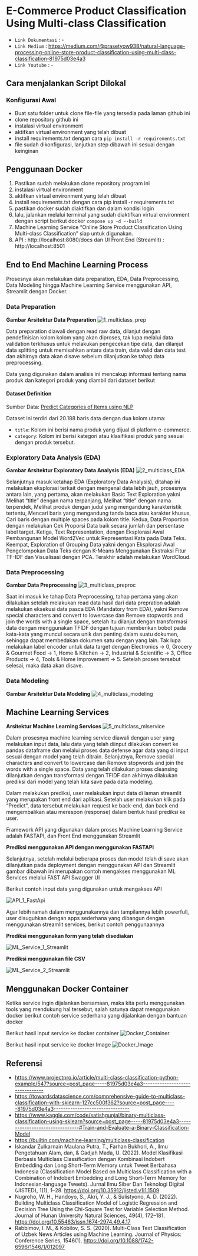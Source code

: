 # E-Commerce Product Classification Using Multi-class Classification

- `Link Dokumentasi` : -
- `Link Medium` : https://medium.com/@prasetyow938/natural-language-processing-online-store-product-classification-using-multi-class-classification-81975d03e4a3
- `Link Youtube` : -

## Cara menjalankan Script Dilokal

### Konfigurasi Awal
- Buat satu folder untuk clone file-file yang tersedia pada laman github ini
- clone repository github ini
- instalasi virtual environment
- aktifkan virtual environment yang telah dibuat
- install requirements.txt dengan cara `pip install -r requirements.txt`
- file sudah dikonfigurasi, lanjutkan step dibawah ini sesuai dengan keinginan

## Penggunaan Docker

1. Pastikan sudah melakukan clone repository program ini
2. instalasi virtual environment
3. aktifkan virtual environment yang telah dibuat
4. install requirements.txt dengan cara pip install -r requirements.txt
5. pastikan docker sudah diaktifkan dan dalam kondisi login
6. lalu, jalankan melalui terminal yang sudah diaktifkan virtual environment dengan script berikut docker `compose up -d --build`
7. Machine Learning Service “Online Store Product Classification Using Multi-class Classification” siap untuk digunakan.
8. API : http://localhost:8080/docs dan UI Front End (Streamlit) : http://localhost:8501

## End to End Machine Learning Process

Prosesnya akan melakukan data preparation, EDA, Data Preprocessing, Data Modeling hingga Machine Learning Service menggunakan API, Streamlit dengan Docker.

### Data Preparation

**Gambar Arsitektur Data Preparation**
![1_multiclass_prep](docs/docs/images/1_multiclass_prep.png)

Data preparation diawali dengan read raw data, dilanjut dengan pendefinisian kolom kolom yang akan diproses, tak lupa melalui data validation terkhusus untuk melakukan pengecekan tipe data, dan dilanjut data splitting untuk memisahkan antara data train, data valid dan data test dan akhirnya data akan disave sebelum dilanjutkan ke tahap data preprocessing.

Data yang digunakan dalam analisis ini mencakup informasi tentang nama produk dan kategori produk yang diambil dari dataset berikut

#### Dataset Definition
Sumber Data: [Predict Categories of Items using NLP](https://www.kaggle.com/datasets/shivam1298/predict-categories-of-items-using-nlp)

Dataset ini terdiri dari 20.188 baris data dengan dua kolom utama:

- `title`: Kolom ini berisi nama produk yang dijual di platform e-commerce.
- `category`: Kolom ini berisi kategori atau klasifikasi produk yang sesuai dengan produk tersebut.

### Exploratory Data Analysis (EDA)

**Gambar Arsitektur Exploratory Data Analysis (EDA)**
![2_multiclass_EDA](docs/docs/images/2_multiclass_EDA.png)

Selanjutnya masuk ketahap EDA (Exploratory Data Analysis), ditahap ini melakukan eksplorasi terkait dengan mengenal data lebih jauh, prosesnya antara lain, yang pertama, akan melakukan Basic Text Exploration yakni Melihat “title” dengan nama terpanjang, Melihat “title” dengan nama terpendek, Melihat produk dengan judul yang mengandung karakteristik tertentu, Mencari baris yang mengandung tanda baca atau karakter khusus, Cari baris dengan multiple spaces pada kolom title. Kedua, Data Proportion dengan melakukan Cek Proporsi Data baik secara jumlah dan persentase label target. Ketiga, Text Representation, dengan Eksplorasi Awal Pembangunan Model Word2Vec untuk Representasi Kata pada Data Teks. Keempat, Exploration of Grouping Data yakni dengan Eksplorasi Awal Pengelompokan Data Teks dengan K-Means Menggunakan Ekstraksi Fitur TF-IDF dan Visualisasi dengan PCA. Terakhir adalah melakukan WordCloud.

### Data Preprocessing

**Gambar Data Preprocessing**
![3_multiclass_preproc](docs/docs/images/3_multiclass_preproc.png)

Saat ini masuk ke tahap Data Preprocessing, tahap pertama yang akan dilakukan setelah melakukan read data hasil dari data prepration adalah melakukan eksekusi data pasca EDA (Mandatory from EDA), yakni Remove special characters and convert to lowercase dan Remove stopwords and join the words with a single space, setelah itu dilanjut dengan transformasi data dengan menggunakan TFIDF dengan tujuan memberikan bobot pada kata-kata yang muncul secara unik dan penting dalam suatu dokumen, sehingga dapat membedakan dokumen satu dengan yang lain. Tak lupa melakukan label encoder untuk data target dengan Electronics -> 0, Grocery & Gourmet Food -> 1, Home & Kitchen -> 2, Industrial & Scientific -> 3, Office Products -> 4, Tools & Home Improvement -> 5. Setelah proses tersebut selesai, maka data akan disave.

### Data Modeling

**Gambar Arsitektur Data Modeling**
![4_multiclass_modeling](docs/docs/images/4_multiclass_modeling.png)


## Machine Learning Services

**Arsitektur Machine Learning Services**
![5_multiclass_mlservice](docs/docs/images/5_multiclass_mlservice.png)


Dalam prosesnya machine learning service diawali dengan user yang melakukan input data, lalu data yang telah diinput dilakukan convert ke pandas dataframe dan melalui proses data defense agar data yang di input sesuai dengan model yang telah ditrain. Selanjutnya, Remove special characters and convert to lowercase dan Remove stopwords and join the words with a single space. Data yang telah dilakukan proses cleansing dilanjutkan dengan transformasi dengan TFIDF dan akhirnya dilakukan prediksi dari model yang telah kita save pada data modeling.

Dalam melakukan prediksi, user melakukan input data di laman streamlit yang merupakan front end dari aplikasi. Setelah user melakukan klik pada “Predict”, data tersebut melakukan request ke back-end, dan back end mengembalikan atau merespon (response) dalam bentuk hasil prediksi ke user.

Framework API yang digunakan dalam proses Machine Learning Service adalah FASTAPI, dan Front End menggunakan Streamlit

**Prediksi menggunakan API dengan menggunakan FASTAPI**

Selanjutnya, setelah melalui beberapa proses dan model telah di save akan dilanjutkan pada deployment dengan menggunakan API dan Streamlit gambar dibawah ini merupakan contoh mengakses menggunakan ML Services melalui FAST API Swagger UI

Berikut contoh input data yang digunakan untuk mengakses API

![API_1_FastApi](docs/docs/images/API_1_FastApi.png)

Agar lebih ramah dalam menggunakannya dan tampilannya lebih powerfull, user disuguhkan dengan apps sederhana yang dibangun dengan menggunakan streamlit services, berikut contoh penggunaannya

**Prediksi menggunakan form yang telah disediakan**

![ML_Service_1_Streamlit](docs/docs/images/ML_Service_1_Streamlit.png)

**Prediksi menggunakan file CSV**

![ML_Service_2_Streamlit](docs/docs/images/ML_Service_2_Streamlit.png)

## Menggunakan Docker Container

Ketika service ingin dijalankan bersamaan, maka kita perlu menggunakan tools yang mendukung hal tersebut, salah satunya dapat menggunakan docker berikut contoh service sederhana yang dijalankan dengan bantuan docker

Berikut hasil input service ke docker container
![Docker_Container](docs/docs/images/Docker_Container.png)

Berikut hasil input service ke docker Image
![Docker_Image](docs/docs/images/Docker_Image.png)


## Referensi

- https://www.projectpro.io/article/multi-class-classification-python-example/547?source=post_page-----81975d03e4a3--------------------------------
- https://towardsdatascience.com/comprehensive-guide-to-multiclass-classification-with-sklearn-127cc500f362?source=post_page-----81975d03e4a3--------------------------------
- https://www.kaggle.com/code/satishgunjal/binary-multiclass-classification-using-sklearn?source=post_page-----81975d03e4a3--------------------------------#Train-and-Evaluate-a-Binary-Classification-Model
- https://builtin.com/machine-learning/multiclass-classification
- Iskandar Zulkarnain Maulana Putra, T., Farhan Bukhori, A., Ilmu Pengetahuan Alam, dan, & Gadjah Mada, U. (2022). Model Klasifikasi Berbasis Multiclass Classification dengan Kombinasi Indobert Embedding dan Long Short-Term Memory untuk Tweet Berbahasa Indonesia (Classification Model Based on Multiclass Classification with a Combination of Indobert Embedding and Long Short-Term Memory for Indonesian-language Tweets). Jurnal Ilmu Siber Dan Teknologi Digital (JISTED), 1(1), 1–28. https://doi.org/10.35912/jisted.v1i1.1509
- Nugroho, W. H., Handoyo, S., Akri, Y. J., & Sulistyono, A. D. (2022). Building Multiclass Classification Model of Logistic Regression and Decision Tree Using the Chi-Square Test for Variable Selection Method. Journal of Hunan University Natural Sciences, 49(4), 172–181. https://doi.org/10.55463/issn.1674-2974.49.4.17
- Rabbimov, I. M., & Kobilov, S. S. (2020). Multi-Class Text Classification of Uzbek News Articles using Machine Learning. Journal of Physics: Conference Series, 1546(1). https://doi.org/10.1088/1742-6596/1546/1/012097
